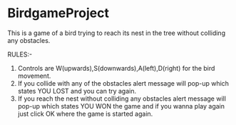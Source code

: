 # BirdgameProject

This is a game of a bird trying to reach its nest in the tree without colliding any obstacles.

RULES:-

1. Controls are W(upwards),S(downwards),A(left),D(right) for the bird movement.
2. If you collide with any of the obstacles alert message will pop-up which states YOU LOST and you can try again.
3. If you reach the nest without colliding any obstacles alert message will pop-up which states YOU WON the 
game and if you wanna play again just click OK where the game is started again.
